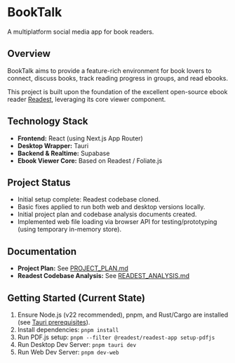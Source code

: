 # BookTalk

A multiplatform social media app for book readers.

## Overview

BookTalk aims to provide a feature-rich environment for book lovers to connect, discuss books, track reading progress in groups, and read ebooks.

This project is built upon the foundation of the excellent open-source ebook reader [Readest](https://github.com/readest/readest), leveraging its core viewer component.

## Technology Stack

*   **Frontend:** React (using Next.js App Router)
*   **Desktop Wrapper:** Tauri
*   **Backend & Realtime:** Supabase
*   **Ebook Viewer Core:** Based on Readest / Foliate.js

## Project Status

*   Initial setup complete: Readest codebase cloned.
*   Basic fixes applied to run both web and desktop versions locally.
*   Initial project plan and codebase analysis documents created.
*   Implemented web file loading via browser API for testing/prototyping (using temporary in-memory store).

## Documentation

*   **Project Plan:** See [PROJECT_PLAN.md](PROJECT_PLAN.md)
*   **Readest Codebase Analysis:** See [READEST_ANALYSIS.md](READEST_ANALYSIS.md)

## Getting Started (Current State)

1.  Ensure Node.js (v22 recommended), pnpm, and Rust/Cargo are installed (see [Tauri prerequisites](https://v2.tauri.app/start/prerequisites/)).
2.  Install dependencies: `pnpm install`
3.  Run PDF.js setup: `pnpm --filter @readest/readest-app setup-pdfjs`
4.  Run Desktop Dev Server: `pnpm tauri dev`
5.  Run Web Dev Server: `pnpm dev-web`
